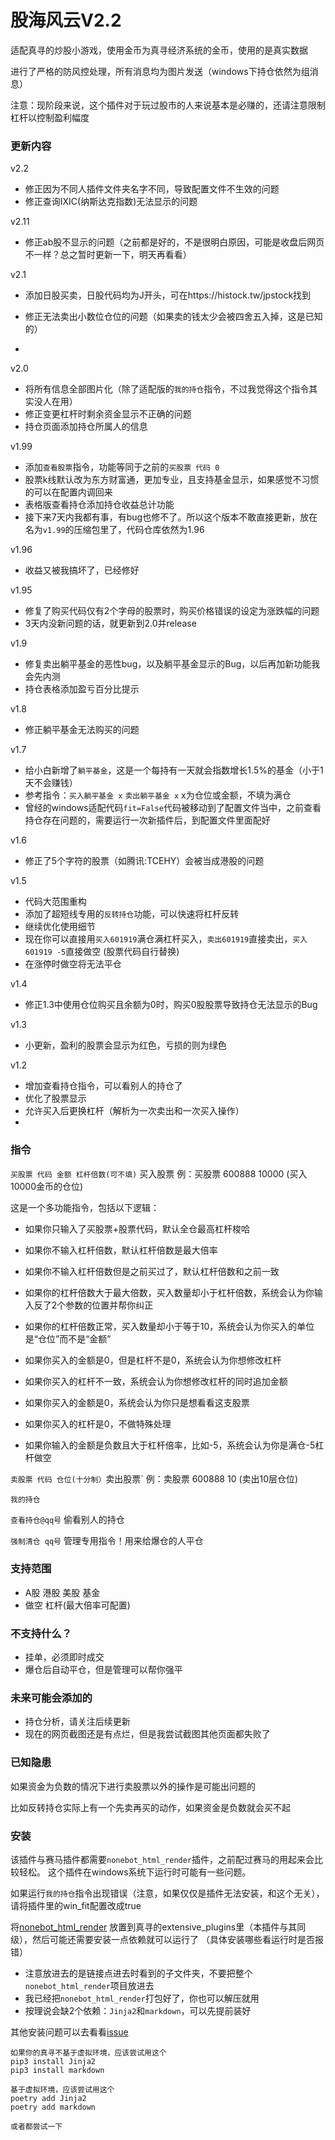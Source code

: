 # 股海风云V2.2

适配真寻的炒股小游戏，使用金币为真寻经济系统的金币，使用的是真实数据

进行了严格的防风控处理，所有消息均为图片发送（windows下持仓依然为组消息）

注意：现阶段来说，这个插件对于玩过股市的人来说基本是必赚的，还请注意限制杠杆以控制盈利幅度

### 更新内容
v2.2
* 修正因为不同人插件文件夹名字不同，导致配置文件不生效的问题
* 修正查询IXIC(纳斯达克指数)无法显示的问题

v2.11
* 修正ab股不显示的问题（之前都是好的，不是很明白原因，可能是收盘后网页不一样？总之暂时更新一下，明天再看看）

v2.1
* 添加日股买卖，日股代码均为J开头，可在https://histock.tw/jpstock找到
* 修正无法卖出小数位仓位的问题（如果卖的钱太少会被四舍五入掉，这是已知的）

* 
v2.0
* 将所有信息全部图片化（除了适配版的`我的持仓`指令，不过我觉得这个指令其实没人在用）
* 修正变更杠杆时剩余资金显示不正确的问题
* 持仓页面添加持仓所属人的信息

v1.99
* 添加`查看股票`指令，功能等同于之前的`买股票 代码 0`
* 股票k线默认改为东方财富通，更加专业，且支持基金显示，如果感觉不习惯的可以在配置内调回来
* 表格版查看持仓添加持仓收益总计功能
* 接下来7天内我都有事，有bug也修不了。所以这个版本不敢直接更新，放在名为`v1.99`的压缩包里了，代码仓库依然为1.96

v1.96
* 收益又被我搞坏了，已经修好

v1.95
* 修复了购买代码仅有2个字母的股票时，购买价格错误的设定为涨跌幅的问题
* 3天内没新问题的话，就更新到2.0并release

v1.9 
* 修复卖出躺平基金的恶性bug，以及躺平基金显示的Bug，以后再加新功能我会先内测
* 持仓表格添加盈亏百分比提示

v1.8
* 修正躺平基金无法购买的问题

v1.7
* 给小白新增了`躺平基金`，这是一个每持有一天就会指数增长1.5%的基金（小于1天不会赚钱）
* 参考指令：`买入躺平基金 x` `卖出躺平基金 x` x为仓位或金额，不填为满仓
* 曾经的windows适配代码`fit=False`代码被移动到了配置文件当中，之前查看持仓存在问题的，需要运行一次新插件后，到配置文件里面配好

v1.6
* 修正了5个字符的股票（如腾讯:TCEHY）会被当成港股的问题

v1.5
* 代码大范围重构
* 添加了超短线专用的`反转持仓`功能，可以快速将杠杆反转
* 继续优化使用细节
* 现在你可以直接用`买入601919`满仓满杠杆买入，`卖出601919`直接卖出，`买入601919 -5`直接做空
  (股票代码自行替换)
* 在涨停时做空将无法平仓

v1.4
* 修正1.3中使用仓位购买且余额为0时，购买0股股票导致持仓无法显示的Bug

v1.3
* 小更新，盈利的股票会显示为红色，亏损的则为绿色

v1.2 
* 增加查看持仓指令，可以看别人的持仓了
* 优化了股票显示
* 允许买入后更换杠杆（解析为一次卖出和一次买入操作）
* 
### 指令
`买股票 代码 金额 杠杆倍数(可不填)` 买入股票 例：买股票 600888 10000  (买入10000金币的仓位)

这是一个多功能指令，包括以下逻辑：

* 如果你只输入了买股票+股票代码，默认全仓最高杠杆梭哈

* 如果你不输入杠杆倍数，默认杠杆倍数是最大倍率

* 如果你不输入杠杆倍数但是之前买过了，默认杠杆倍数和之前一致

* 如果你的杠杆倍数大于最大倍数，买入数量却小于杠杆倍数，系统会认为你输入反了2个参数的位置并帮你纠正

* 如果你的杠杆倍数正常，买入数量却小于等于10，系统会认为你买入的单位是“仓位”而不是“金额”

* 如果你买入的金额是0，但是杠杆不是0，系统会认为你想修改杠杆

* 如果你买入的杠杆不一致，系统会认为你想修改杠杆的同时追加金额

* 如果你买入的金额是0，系统会认为你只是想看看这支股票

* 如果你买入的杠杆是0，不做特殊处理

* 如果你输入的金额是负数且大于杠杆倍率，比如-5，系统会认为你是满仓-5杠杆做空


`卖股票 代码 仓位(十分制）`卖出股票` 例：卖股票 600888 10 (卖出10层仓位)

`我的持仓`

`查看持仓@qq号` 偷看别人的持仓

`强制清仓 qq号` 管理专用指令！用来给爆仓的人平仓

### 支持范围
* A股 港股 美股 基金
* 做空 杠杆(最大倍率可配置)

### 不支持什么？
* 挂单，必须即时成交
* 爆仓后自动平仓，但是管理可以帮你强平

### 未来可能会添加的
* 持仓分析，请关注后续更新
* 现在的网页截图还是有点烂，但是我尝试截图其他页面都失败了

### 已知隐患
如果资金为负数的情况下进行卖股票以外的操作是可能出问题的

比如反转持仓实际上有一个先卖再买的动作，如果资金是负数就会买不起

### 安装
该插件与赛马插件都需要`nonebot_html_render`插件，之前配过赛马的用起来会比较轻松。
这个插件在windows系统下运行时可能有一些问题。

如果运行`我的持仓`指令出现错误（注意，如果仅仅是插件无法安装，和这个无关），请将插件里的win_fit配置改成true

将[nonebot_html_render](https://github.com/kexue-z/nonebot-plugin-htmlrender/tree/master/nonebot_plugin_htmlrender)
放置到真寻的extensive_plugins里（本插件与其同级），然后可能还需要安装一点依赖就可以运行了
（具体安装哪些看运行时是否报错）

* 注意放进去的是链接点进去时看到的子文件夹，不要把整个`nonebot_html_render`项目放进去
* 我已经把`nonebot_html_render`打包好了，你也可以解压就用
* 按理说会缺2个依赖：`Jinja2`和`markdown`，可以先提前装好

其他安装问题可以去看看[issue](https://github.com/RShock/zhenxun_plugin_stock_legend/issues?q=)

``` 
如果你的真寻不基于虚拟环境，应该尝试用这个
pip3 install Jinja2
pip3 install markdown

基于虚拟环境，应该尝试用这个
poetry add Jinja2
poetry add markdown

或者都尝试一下
```


